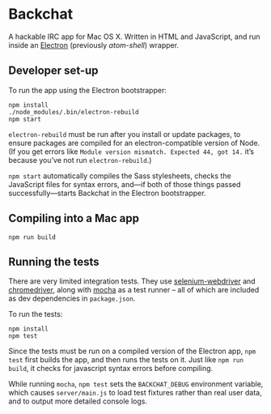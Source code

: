 # Backchat

A hackable IRC app for Mac OS X. Written in HTML and JavaScript, and run inside an [Electron](https://github.com/atom/electron) (previously *atom-shell*) wrapper.

## Developer set-up

To run the app using the Electron bootstrapper:

```
npm install
./node_modules/.bin/electron-rebuild
npm start
```

`electron-rebuild` must be run after you install or update packages, to ensure packages are compiled for an electron-compatible version of Node. (If you get errors like `Module version mismatch. Expected 44, got 14.` it’s because you’ve not run `electron-rebuild`.)

`npm start` automatically compiles the Sass stylesheets, checks the JavaScript files for syntax errors, and—if both of those things passed successfully—starts Backchat in the Electron bootstrapper.

## Compiling into a Mac app

```
npm run build
```

## Running the tests

There are very limited integration tests. They use [selenium-webdriver](https://www.npmjs.com/package/selenium-webdriver) and [chromedriver](https://github.com/giggio/node-chromedriver), along with [mocha](http://mochajs.org) as a test runner – all of which are included as dev dependencies in `package.json`.

To run the tests:

```
npm install
npm test
```

Since the tests must be run on a compiled version of the Electron app, `npm test` first builds the app, and then runs the tests on it. Just like `npm run build`, it checks for javascript syntax errors before compiling.

While running `mocha`, `npm test` sets the `BACKCHAT_DEBUG` environment variable, which causes `server/main.js` to load test fixtures rather than real user data, and to output more detailed console logs.
